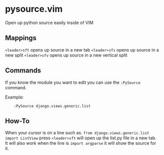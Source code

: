 pysource.vim
============

Open up python source easily inside of VIM

Mappings
-----------------------
``<leader>sft`` opens up source in a new tab
``<leader>sfs`` opens up source in a new split
``<leader>sfv`` opens up source in a new vertical split

Commands
------------------------

If you know the module you want to edit you can use the `:PySource` command.

Example:
```viml
    :PySource django.views.generic.list
```
How-To
------------------------

When your cursor is on a line such as.
``from django.views.generic.list import ListView``
press ``<leader>sft`` will open up the list.py file in a new tab. It will
also work when the line is ``import argparse`` it will show the source for it.
